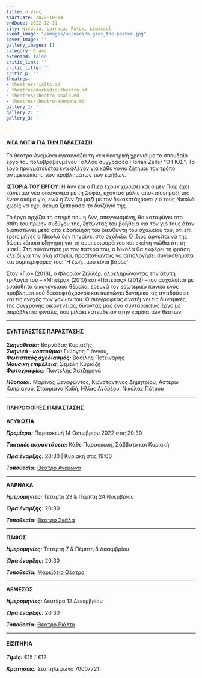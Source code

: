 ```yaml
---
title: ο γιος
startDate: 2022-10-14
endDate: 2022-12-31
city: Nicosia, Larnaca, Pafos, Limassol
event_image: "/images/uploads/o-gios_the-poster.jpg"
cover_image: ''
gallery_images: []
category: Drama
extended: false
critic_link: ''
critic_title: ''
critic_p: ''
theatres:
- theatres/rialto.md
- theatres/markidio-theatro.md
- theatres/theatro-skala.md
- theatres/theatro-anemona.md
gallery_1: ''
gallery_2: ''
gallery_3: ''

---
```

#### ΛΙΓΑ ΛΟΓΙΑ ΓΙΑ ΤΗΝ ΠΑΡΑΣΤΑΣΗ

Το θέατρο Ανεμώνα εγκαινιάζει τη νέα θεατρική χρονιά με το σπουδαίο έργο του πολυβραβευμένου Γάλλου συγγραφέα Florian Zeller "Ο ΓΙΟΣ". Το έργο πραγματεύεται ένα φλέγον για κάθε γονιό ζήτημα: τον τρόπο αντιμετώπισης των προβλημάτων των εφήβων.

**ΙΣΤΟΡΙΑ ΤΟΥ ΕΡΓΟΥ**: Η Άνν και ο Πιερ έχουν χωρίσει και ο μεν Πιερ έχει κάνει μια νέα οικογένεια με τη Σοφία, έχοντας μόλις αποκτήσει μαζί της έναν ακόμα γιο, ενώ η Άνν ζει μαζί με τον δεκαεπτάχρονο γιο τους Νικολά χωρίς να έχει ακόμα ξεπεράσει το διαζύγιό της.

Το έργο αρχίζει τη στιγμή που η Άνν, απεγνωσμένη, θα καταφύγει στο σπίτι του πρώην συζύγου της, ζητώντας του βοήθεια για τον γιο τους όταν διαπιστώνει μετά από ειδοποίηση του διευθυντή του σχολείου του, ότι επί τρεις μήνες ο Νικολά δεν πηγαίνει στο σχολείο. Ο ίδιος αρνείται να της δώσει κάποια εξήγηση για τη συμπεριφορά του και εκείνη νιώθει ότι τη μισεί.. Στη συνάντηση με τον πατέρα του, ο Νικολά θα εκφέρει τη φράση κλειδί για την όλη ιστορία, προσπαθώντας να αιτιολογήσει συναισθήματα και συμπεριφορές του: 'Η ζωή.. μου είναι βάρος' 

Στον «Γιο» (2018), ο Φλοριάν Ζελλέρ, ολοκληρώνοντας την άτυπη τριλογία του – «Μητέρα» (2010) και «Πατέρας» (2012) –που ασχολείται με ευαίσθητα οικογενειακά θέματα, ερευνά τον εσωτερικό πανικό ενός προβληματικού δεκαεφτάχρονου και πυκνώνει δυναμικά τις αντιδράσεις και τις ενοχές των γονιών του. Ο συγγραφέας ανατέμνει τις δυναμικές της σύγχρονης οικογένειας, δίνοντάς μας ένα συνταρακτικό έργο με απρόβλεπτο φινάλε, που μιλάει κατευθείαν στην καρδιά των θεατών.

***

#### ΣΥΝΤΕΛΕΣΤΕΣ ΠΑΡΑΣΤΑΣΗΣ

**_Σκηνοθεσία:_** Βαρνάβας Κυριαζής,  
**_Σκηνικά - κοστούμια:_** Γιώργος Γιάννου,  
**_Φωτιστικός σχεδιασμός:_** Βασίλης Πετεινάρης  
**_Μουσική επιμέλεια:_** Σεμέλη Κυριαζή  
**_Φωτογραφίες:_** Παντελής Χατζημηνά

**_Ηθοποιοί:_** Μαρίνος Ξενοφώντος, Κωνσταντίνος Δημητρίου, Αστέρω Κυπριανού, Σταυριάνα Καδή, Ηλίας Ανδρέου, Νικόλας Πέτρου

***

#### ΠΛΗΡΟΦΟΡΙΕΣ ΠΑΡΑΣΤΑΣΗΣ

**ΛΕΥΚΩΣΙΑ**

**_Πρεμίερα:_** Παρασκευή 14 Οκτωβρίου 2022 στις 20:30

**_Τακτικές παραστάσεις:_** Κάθε Παρασκευή, Σάββατο και Κυριακή

**_Ώρα έναρξης:_** 20:30 | Κυριακή στις 19:00

**_Τοποθεσία:_** [Θέατρο Ανεμώνα](?#map)

***

**ΛΑΡΝΑΚΑ**

**_Ημερομηνίες:_** Τετάρτη 23 & Πέμπτη 24 Νοεμβρίου

**_Ώρα έναρξης:_** 20:30

**_Τοποθεσία:_** [Θέατρο Σκάλα](?#map)

***

**ΠΑΦΟΣ**

**_Ημερομηνίες:_** Τετάρτη 7 & Πέμπτη 8 Δεκεμβρίου

**_Ώρα έναρξης:_** 20:30

**_Τοποθεσία:_** [Μαρκίδειο Θέατρο](?#map)

***

**ΛΕΜΕΣΟΣ**

**_Ημερομηνίες:_** Δευτέρα 12 Δεκεμβρίου

**_Ώρα έναρξης:_** 20:30

**_Τοποθεσία:_** [Θέατρο Ριάλτο](?#map)

***

#### ΕΙΣΙΤΗΡΙΑ

**_Τιμές:_** €15 / €12

**_Κρατήσεις:_** Στο τηλέφωνο 70007721
